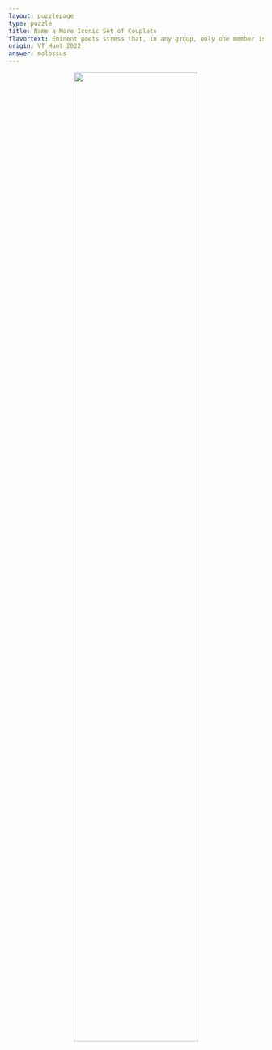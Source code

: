 ```yaml
---
layout: puzzlepage
type: puzzle
title: Name a More Iconic Set of Couplets
flavortext: Eminent poets stress that, in any group, only one member is truly important.
origin: VT Hunt 2022
answer: molossus
---
```


<p align="center">
<img src="{{site.imgurl}}/nameamoreiconicsetofcouplets.png" width="70%" />
</p>